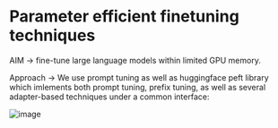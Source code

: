 # Parameter efficient finetuning techniques

AIM -> fine-tune large language models within limited GPU memory.

Approach -> We use prompt tuning as well as huggingface peft library which imlements both prompt tuning, prefix tuning, as well as several adapter-based techniques under a common interface:



![image](https://github.com/user-attachments/assets/ecb82124-333c-4bd4-908a-2df34061686a)

